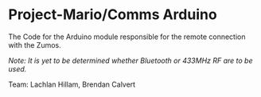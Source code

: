 Project-Mario/Comms Arduino
===========================

The Code for the Arduino module responsible for the remote connection with the Zumos.

*Note: It is yet to be determined whether Bluetooth or 433MHz RF are to be used.*

Team: Lachlan Hillam, Brendan Calvert
